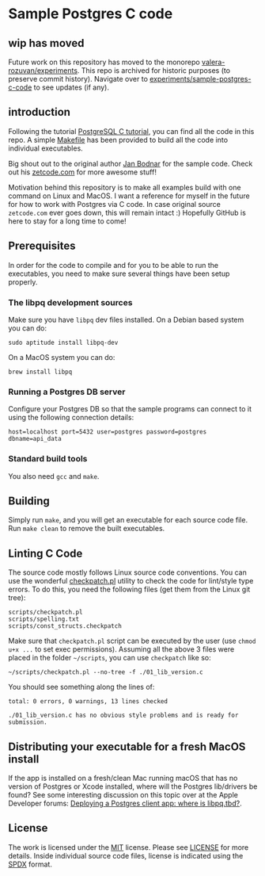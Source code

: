 # Sample Postgres C code

## wip has moved

Future work on this repository has moved to the monorepo [valera-rozuvan/experiments](https://github.com/valera-rozuvan/experiments). This repo is archived for historic purposes (to preserve commit history). Navigate over to [experiments/sample-postgres-c-code](https://github.com/valera-rozuvan/experiments/tree/main/sample-postgres-c-code) to see updates (if any).

## introduction

Following the tutorial [PostgreSQL C tutorial](https://zetcode.com/db/postgresqlc/), you can find all the code in this repo. A simple [Makefile](./Makefile) has been provided to build all the code into individual executables.

Big shout out to the original author [Jan Bodnar](https://github.com/janbodnar) for the sample code. Check out his [zetcode.com](http://zetcode.com) for more awesome stuff!

Motivation behind this repository is to make all examples build with one command on Linux and MacOS. I want a reference for myself in the future for how to work with Postgres via C code. In case original source `zetcode.com` ever goes down, this will remain intact :) Hopefully GitHub is here to stay for a long time to come!

## Prerequisites

In order for the code to compile and for you to be able to run the executables, you need to make sure several things have been setup properly.

### The libpq development sources

Make sure you have `libpq` dev files installed. On a Debian based system you can do:

```
sudo aptitude install libpq-dev
```

On a MacOS system you can do:

```
brew install libpq
```

### Running a Postgres DB server

Configure your Postgres DB so that the sample programs can connect to it using the following connection details:

```
host=localhost port=5432 user=postgres password=postgres dbname=api_data
```

### Standard build tools

You also need `gcc` and `make`.

## Building

Simply run `make`, and you will get an executable for each source code file. Run `make clean` to remove the built executables.

## Linting C Code

The source code mostly follows Linux source code conventions. You can use the wonderful [checkpatch.pl](https://git.kernel.org/pub/scm/linux/kernel/git/torvalds/linux.git/tree/scripts/checkpatch.pl) utility to check the code for lint/style type errors. To do this, you need the following files (get them from the Linux git tree):

```
scripts/checkpatch.pl
scripts/spelling.txt
scripts/const_structs.checkpatch
```

Make sure that `checkpatch.pl` script can be executed by the user (use `chmod u+x ...` to set exec permissions). Assuming all the above 3 files were placed in the folder `~/scripts`, you can use `checkpatch` like so:

```
~/scripts/checkpatch.pl --no-tree -f ./01_lib_version.c
```

You should see something along the lines of:

```
total: 0 errors, 0 warnings, 13 lines checked

./01_lib_version.c has no obvious style problems and is ready for submission.
```

## Distributing your executable for a fresh MacOS install

If the app is installed on a fresh/clean Mac running macOS that has no version of Postgres or Xcode installed, where will the Postgres lib/drivers be found? See some interesting discussion on this topic over at the Apple Developer forums: [Deploying a Postgres client app: where is libpq.tbd?](https://developer.apple.com/forums/thread/65619).

## License

The work is licensed under the [MIT](https://opensource.org/licenses/MIT) license. Please see [LICENSE](./LICENSE) for more details. Inside individual source code files, license is indicated using the [SPDX](https://spdx.org/licenses/) format.
